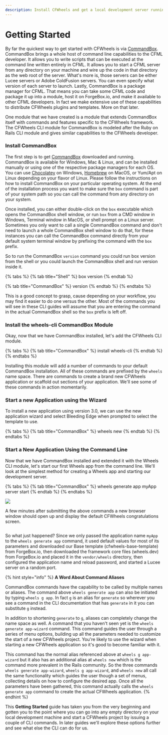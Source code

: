 ```yaml
---
description: Install CFWheels and get a local development server running
---
```


# Getting Started

By far the quickest way to get started with CFWheels is via [CommandBox](https://www.ortussolutions.com/products/commandbox). CommandBox brings a whole host of command line capabilities to the CFML developer. It allows you to write scripts that can be executed at the command line written entirely in CFML. It allows you to start a CFML server from any directory on your machine and wire up the code in that directory as the web root of the server. What's more is, those servers can be either Lucee servers or Adobe ColdFusion servers. You can even specify what version of each server to launch. Lastly, CommandBox is a package manager for CFML. That means you can take some CFML code and package it up into a module, host it on ForgeBox.io, and make it available to other CFML developers. In fact we make extensive use of these capabilities to distribute CFWheels plugins and templates. More on that later.

One module that we have created is a module that extends CommandBox itself with commands and features specific to the CFWheels framework. The CFWheels CLI module for CommandBox is modeled after the Ruby on Rails CLI module and gives similar capabilities to the CFWheels developer.

### Install CommandBox

The first step is to get [CommandBox](https://www.ortussolutions.com/products/commandbox) downloaded and running. CommandBox is available for Windows, Mac & Linux, and can be installed manually or using one of the respective package managers for each OS. You can use [Chocolatey](https://chocolatey.org) on Windows, [Homebrew](https://brew.sh) on MacOS, or Yum/Apt on Linux depending on your flavor of Linux. Please follow the instructions on how to install CommandBox on your particular operating system. At the end of the installation process you want to make sure the `box` command is part of your system path so you can call the command from any directory on your system.

Once installed, you can either double-click on the `box` executable which opens the CommandBox shell window, or run `box` from a CMD window in Windows, Terminal window in MacOS, or shell prompt on a Linux server. Sometimes you only want to call a single CommandBox command and don't need to launch a whole CommandBox shell window to do that, for these instances you can call the CommandBox command directly from your default system terminal window by prefixing the command with the `box` prefix.

So to run the CommandBox `version` command you could run box version from the shell or you could launch the CommandBox shell and run version inside it.

{% tabs %}
{% tab title="Shell" %}
box version
{% endtab %}

{% tab title="CommandBox" %}
version
{% endtab %}
{% endtabs %}

This is a good concept to grasp, cause depending on your workflow, you may find it easier to do one versus the other. Most of the commands you will see in these CLI guides will assume that you are entering the command in the actual CommandBox shell so the `box` prefix is left off.

### Install the wheels-cli CommandBox Module

Okay, now that we have CommandBox installed, let's add the CFWheels CLI module.

{% tabs %}
{% tab title="CommandBox" %}
install wheels-cli
{% endtab %}
{% endtabs %}

Installing this module will add a number of commands to your default CommandBox installation. All of these commands are prefixed by the `wheels` name space. There are commands to create a brand new CFWheels application or scaffold out sections of your application. We'll see some of these commands in action momentarily.

### Start a new Application using the Wizard

To install a new application using version 3.0, we can use the new application wizard and select Bleeding Edge when prompted to select the template to use.

{% tabs %}
{% tab title="CommandBox" %}
wheels new
{% endtab %}
{% endtabs %}

### Start a New Application Using the Command Line

Now that we have CommandBox installed and extended it with the Wheels CLI module, let's start our first Wheels app from the command line. We'll look at the simplest method for creating a Wheels app and starting our development server.

{% tabs %}
{% tab title="CommandBox" %}
wheels generate app myApp\
server start
{% endtab %}
{% endtabs %}

![](.gitbook/assets/73279f3-wheels_generate_app_larger.gif)

A few minutes after submitting the above commands a new browser window should open up and display the default CFWheels congratulations screen.

<figure><img src=".gitbook/assets/Screenshot 2025-01-23 at 11.21.18 AM.png" alt=""><figcaption></figcaption></figure>

So what just happened? Since we only passed the application name `myApp` to the `wheels generate app` command, it used default values for most of its parameters and downloaded our Base template (cfwheels-base-template) from ForgeBox.io, then downloaded the framework core files (wheels.dev) from ForgeBox.io and placed it in the `vendor/wheels` directory, then configured the application name and reload password, and started a Lucee server on a random port.

{% hint style="info" %}
**A Word About Command Aliases**

CommandBox commands have the capability to be called by multiple names or aliases. The command above `wheels generate app` can also be initiated by typing `wheels g app`. In fact `g` is an alias for `generate` so wherever you see a command in the CLI documentation that has `generate` in it you can substitute `g` instead.

In addition to shortening `generate` to `g`, aliases can completely change the name space as well. A command that you haven't seen yet is the `wheels generate app-wizard` command. This command guides the user through a series of menu options, building up all the parameters needed to customize the start of a new CFWheels project. You're likely to use the wizard when starting a new CFWheels application so it's good to become familiar with it.

This command has the normal alias referenced above at `wheels g app-wizard` but it also has an additional alias at `wheels new` which is the command more prevalent in the Rails community. So the three commands `wheels generate app-wizard`, `wheels g app-wizard`, and `wheels new` all call the same functionality which guides the user though a set of menus, collecting details on how to configure the desired app. Once all the parameters have been gathered, this command actually calls the `wheels generate app` command to create the actual CFWheels application.
{% endhint %}

This **Getting Started** guide has taken you from the very beginning and gotten you to the point where you can go into any empty directory on your local development machine and start a CFWheels project by issuing a couple of CLI commands. In later guides we'll explore these options further and see what else the CLI can do for us.

